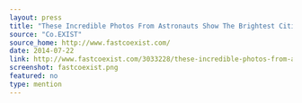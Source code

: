 ```yaml
---
layout: press
title: "These Incredible Photos From Astronauts Show The Brightest Cities On Earth"
source: "Co.EXIST"
source_home: http://www.fastcoexist.com/ 
date: 2014-07-22
link: http://www.fastcoexist.com/3033228/these-incredible-photos-from-astronauts-show-the-brightest-cities-on-earth
screenshot: fastcoexist.png
featured: no
type: mention
---
```

